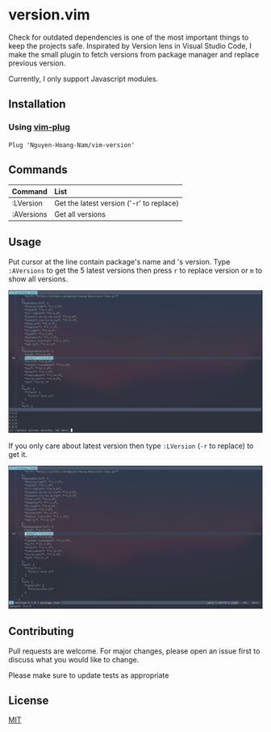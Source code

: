 # version.vim

Check for outdated dependencies is one of the most important things to keep the projects safe. Inspirated by Version lens in Visual Studio Code, I make the small plugin to fetch versions from package manager and replace previous version.

Currently, I only support Javascript modules.

## Installation

### Using [vim-plug](https://github.com/junegunn/vim-plug)

```vim
Plug 'Nguyen-Hoang-Nam/vim-version'
```

## Commands

| Command | List |
| :--- | :--- |
| :LVersion | Get the latest version ('-r' to replace) |
| :AVersions | Get all versions |

## Usage

Put cursor at the line contain package's name and 's version. Type `:AVersions` to get the 5 latest versions then press `r` to replace version or `m` to show all versions. 

![:AVersion](./vim-version-all.png)

If you only care about latest version then type `:LVersion` (`-r` to replace) to get it.

![:LVersion](./vim-version-latest.png)

## Contributing
Pull requests are welcome. For major changes, please open an issue first to discuss what you would like to change.

Please make sure to update tests as appropriate

## License
[MIT](https://choosealicense.com/licenses/mit/)
